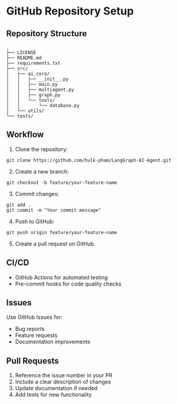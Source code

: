 # GitHub Repository Setup

## Repository Structure
```
.
├── LICENSE
├── README.md
├── requirements.txt
├── src/
│   ├── ai_core/
│   │   ├── __init__.py
│   │   ├── main.py
│   │   ├── multiagent.py
│   │   ├── graph.py
│   │   └── tools/
│   │       └── database.py
│   └── utils/
└── tests/
```

## Workflow

1. Clone the repository:
```
git clone https://github.com/hulk-pham/LangGraph-AI-Agent.git
```

2. Create a new branch:
```
git checkout -b feature/your-feature-name
```

3. Commit changes:
```
git add .
git commit -m "Your commit message"
```

4. Push to GitHub:
```
git push origin feature/your-feature-name
```

5. Create a pull request on GitHub.

## CI/CD

- GitHub Actions for automated testing
- Pre-commit hooks for code quality checks

## Issues

Use GitHub Issues for:
- Bug reports
- Feature requests
- Documentation improvements

## Pull Requests

1. Reference the issue number in your PR
2. Include a clear description of changes
3. Update documentation if needed
4. Add tests for new functionality 
